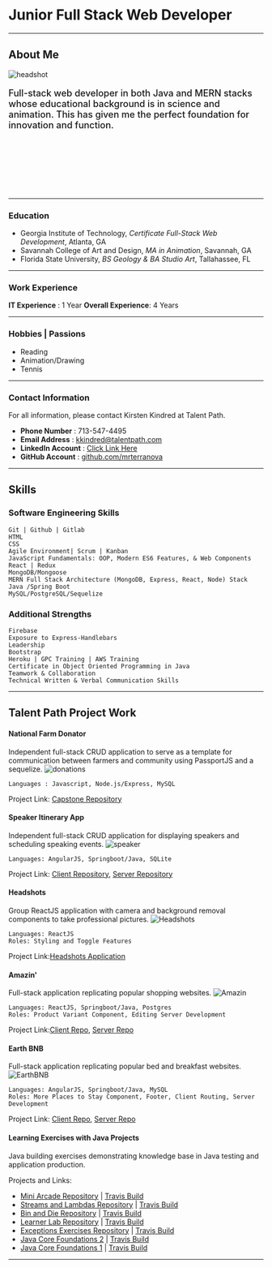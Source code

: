 # Junior Full Stack Web Developer
----------------------------------- 
## About Me

![headshot](public/images/headshot.PNG)

<p style="font-weight: 500; font-Size: 18px;height:200px;">Full-stack web developer in both Java and MERN stacks whose educational background is in science and animation. This has given me the perfect foundation for innovation and function.</p>

-----------------------------------
### Education
- Georgia Institute of Technology, *Certificate Full-Stack Web Development*,  Atlanta, GA   
- Savannah College of Art and Design,  *MA in Animation*,  Savannah, GA  
- Florida State University,  *BS Geology & BA Studio Art*,  Tallahassee, FL 

-----------------------------------

### Work Experience

__IT Experience__ : 1 Year
__Overall Experience__: 4 Years

-----------------------------------

### Hobbies | Passions

- Reading
- Animation/Drawing
- Tennis

-----------------------------------

### Contact Information 
For all information, please contact Kirsten Kindred at Talent Path.

- __Phone Number__ : 713-547-4495 
- __Email Address__ : [kkindred@talentpath.com](mailto:kkindred@talentpath.com)
- __LinkedIn Account__ : [Click Link Here](https://www.linkedin.com/in/michal-terranova-435a55b4)
- __GitHub Account__ : [github.com/mrterranova](https://github.com/mrterranova)

-------------------------------------

## Skills

### Software Engineering Skills
    Git | Github | Gitlab
    HTML
    CSS
    Agile Environment| Scrum | Kanban
    JavaScript Fundamentals: OOP, Modern ES6 Features, & Web Components
    React | Redux
    MongoDB/Mongoose
    MERN Full Stack Architecture (MongoDB, Express, React, Node) Stack
    Java /Spring Boot
    MySQL/PostgreSQL/Sequelize


### Additional Strengths
    Firebase
    Exposure to Express-Handlebars
    Leadership
    Bootstrap
    Heroku | GPC Training | AWS Training
    Certificate in Object Oriented Programming in Java
    Teamwork & Collaboration
    Technical Written & Verbal Communication Skills


-------------------------------------

## Talent Path Project Work

#### National Farm Donator 

Independent full-stack CRUD application to serve as a template for communication between farmers and community using PassportJS and a sequelize.
![donations](public/images/donationimage.PNG)

    Languages : Javascript, Node.js/Express, MySQL 
Project Link: [Capstone Repository](https://github.com/mrterranova/capstoneTalentPath)

#### Speaker Itinerary App 
Independent full-stack CRUD application for displaying speakers and scheduling speaking events.
![speaker](public/images/speakerimage.PNG)

    Languages: AngularJS, Springboot/Java, SQLite
Project Link: [Client Repository](https://github.com/mrterranova/SpringBootSpeakers-client), [Server Repository](https://github.com/mrterranova/SpringBootSpeakers-Server)
#### Headshots 
Group ReactJS application with camera and background removal components to take professional pictures.
![Headshots](public/images/headshotsimage.PNG)

    Languages: ReactJS
    Roles: Styling and Toggle Features
Project Link:[Headshots Application](https://github.com/mrterranova/headShotsSiteforTP)

#### Amazin'  
Full-stack application replicating popular shopping websites. 
![Amazin](public/images/amazinimage.PNG)

    Languages: ReactJS, Springboot/Java, Postgres
    Roles: Product Variant Component, Editing Server Development
Project Link:[Client Repo](https://github.com/mrterranova/client-Amazin), [Server Repo](https://github.com/mrterranova/server-Amazin)

#### Earth BNB 
Full-stack application replicating popular bed and breakfast websites.
![EarthBNB](public/images/Earthbnbimage.PNG)

    Languages: AngularJS, Springboot/Java, MySQL
    Roles: More Places to Stay Component, Footer, Client Routing, Server Development
Project Link: [Client Repo](https://github.com/mrterranova/client-EarthBnB), [Server Repo](https://github.com/mrterranova/server-EarthBnB)

#### Learning Exercises with Java Projects 
Java building exercises demonstrating knowledge base in Java testing and application production. 

Projects and Links: 
* [Mini Arcade Repository](https://github.com/mrterranova/maven_simple-arcade) | [Travis Build]()
* [Streams and Lambdas Repository](https://github.com/mrterranova/maven_streams-and-lambdas) | [Travis Build](https://travis-ci.com/github/mrterranova/maven_streams-and-lambdas)
* [Bin and Die Repository](https://github.com/mrterranova/Maven.BinAndDieSimulation) | [Travis Build](https://travis-ci.com/github/mrterranova/Maven.BinAndDieSimulation)
* [Learner Lab Repository](https://github.com/mrterranova/maven_learnerlab) | [Travis Build](https://travis-ci.com/github/mrterranova/maven_learnerlab)
* [Exceptions Exercises Repository](https://github.com/mrterranova/maven.exceptional-phone-number) | [Travis Build](https://travis-ci.com/github/mrterranova/maven.exceptional-phone-number)
* [Java Core Foundations 2](https://github.com/mrterranova/maven.numbers-triangles-tables) | [Travis Build](https://travis-ci.com/github/mrterranova/maven.numbers-triangles-tables)
* [Java Core Foundations 1](https://github.com/mrterranova/maven.java-fundamentals) | [Travis Build](https://travis-ci.com/github/mrterranova/maven.java-fundamentals)


-----------------------------------
